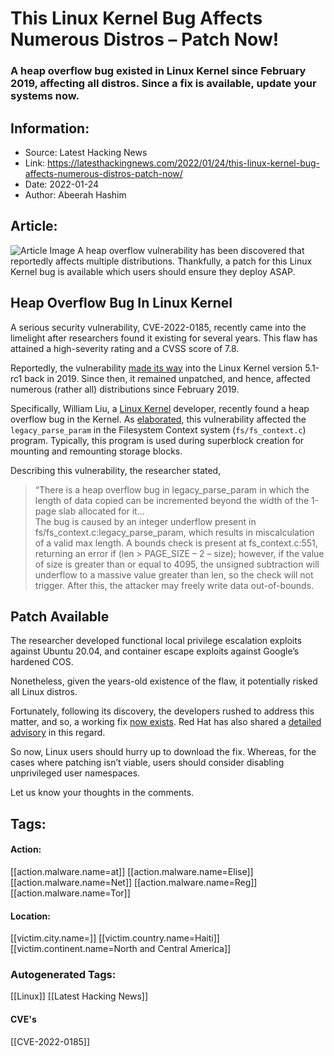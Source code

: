# This Linux Kernel Bug Affects Numerous Distros – Patch Now!
### A heap overflow bug existed in Linux Kernel since February 2019, affecting all distros. Since a fix is available, update your systems now.

## Information:
+ Source: Latest Hacking News
+ Link: https://latesthackingnews.com/2022/01/24/this-linux-kernel-bug-affects-numerous-distros-patch-now/
+ Date: 2022-01-24
+ Author: Abeerah Hashim


## Article:
![Article Image](https://latesthackingnews.com/wp-content/uploads/2018/08/TCP-vulnerability-in-Linux.jpg)
 A heap overflow vulnerability has been discovered that  reportedly affects multiple distributions. Thankfully, a patch for this Linux Kernel bug is available which users should ensure they deploy ASAP.

 Heap Overflow Bug In Linux Kernel
---------------------------------

 A serious security vulnerability, CVE-2022-0185, recently came into the limelight after researchers found it existing for several years. This flaw has attained a high-severity rating and a CVSS score of 7.8.

 Reportedly, the vulnerability [made its way](https://latesthackingnews.com/2021/05/04/a-now-patched-linux-kernel-vulnerability-could-lead-to-data-leaks/) into the Linux Kernel version 5.1-rc1 back in 2019. Since then, it remained unpatched, and hence, affected numerous (rather all) distributions since February 2019.

 Specifically, William Liu, a [Linux Kernel](https://latesthackingnews.com/2016/09/15/linux-kernel-explained-laymans-terms/) developer, recently found a heap overflow bug in the Kernel. As [elaborated](https://seclists.org/oss-sec/2022/q1/54), this vulnerability affected the `legacy_parse_param` in the Filesystem Context system (`fs/fs_context.c`) program. Typically, this program is used during superblock creation for mounting and remounting storage blocks.

 Describing this vulnerability, the researcher stated,

 
> “There is a heap overflow bug in legacy\_parse\_param in which the length of data copied can be incremented beyond the width of the 1-page slab allocated for it…  
>  The bug is caused by an integer underflow present in fs/fs\_context.c:legacy\_parse\_param, which results in miscalculation of a valid max length. A bounds check is present at fs\_context.c:551, returning an error if (len > PAGE\_SIZE – 2 – size); however, if the value of size is greater than or equal to 4095, the unsigned subtraction will underflow to a massive value greater than len, so the check will not trigger. After this, the attacker may freely write data out-of-bounds.
> 
> 

 Patch Available
---------------

 The researcher developed functional local privilege escalation exploits against Ubuntu 20.04, and container escape exploits against Google’s hardened COS.

 Nonetheless, given the years-old existence of the flaw, it potentially risked all Linux distros.

 Fortunately, following its discovery, the developers rushed to address this matter, and so, a working fix [now exists](https://git.kernel.org/pub/scm/linux/kernel/git/torvalds/linux.git/commit/?id=722d94847de29310e8aa03fcbdb41fc92c521756). Red Hat has also shared a [detailed advisory](https://access.redhat.com/security/cve/CVE-2022-0185) in this regard.

 So now, Linux users should hurry up to download the fix. Whereas, for the cases where patching isn’t viable, users should consider disabling unprivileged user namespaces.

 Let us know your thoughts in the comments.

   


## Tags:

#### Action:
[[action.malware.name=at]] [[action.malware.name=Elise]] [[action.malware.name=Net]] [[action.malware.name=Reg]] [[action.malware.name=Tor]]

#### Location:
[[victim.city.name=]] [[victim.country.name=Haiti]] [[victim.continent.name=North and Central America]]

### Autogenerated Tags:
[[Linux]] [[Latest Hacking News]]
#### CVE's
[[CVE-2022-0185]]

